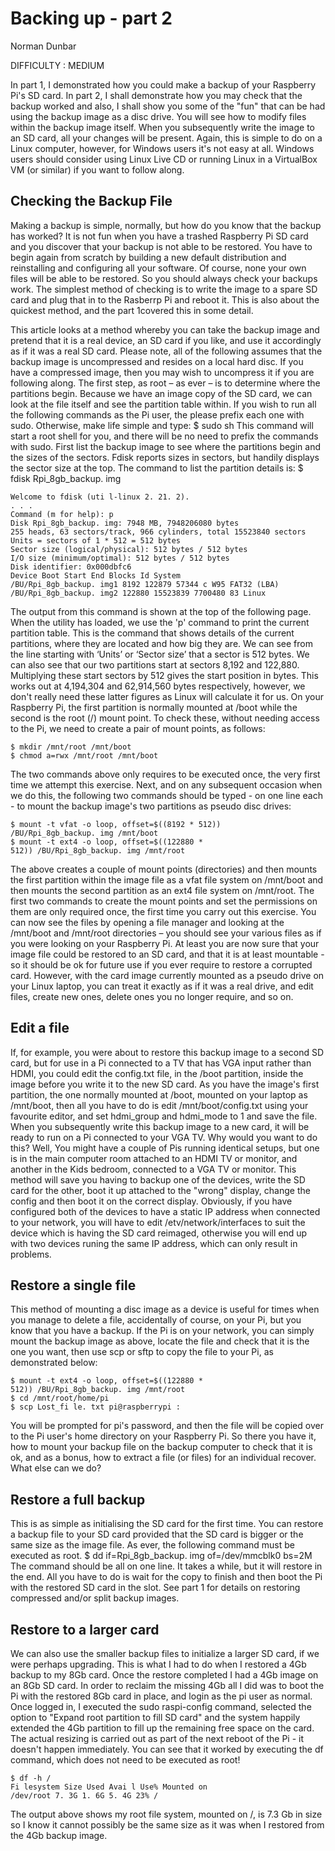 Backing up - part 2
===================

Norman Dunbar

DIFFICULTY : MEDIUM

In part 1, I demonstrated how you could make a
backup of your Raspberry Pi's SD card. In part 2, I
shall demonstrate how you may check that the
backup worked and also, I shall show you some of
the "fun" that can be had using the backup image as
a disc drive. You will see how to modify files within
the backup image itself. When you subsequently
write the image to an SD card, all your changes will
be present.
Again, this is simple to do on a Linux computer,
however, for Windows users it's not easy at all.
Windows users should consider using Linux Live CD
or running Linux in a VirtualBox VM (or similar) if you
want to follow along.

Checking the Backup File
----------------------------
Making a backup is simple, normally, but how do you
know that the backup has worked? It is not fun when
you have a trashed Raspberry Pi SD card and you
discover that your backup is not able to be restored.
You have to begin again from scratch by building a
new default distribution and reinstalling and
configuring all your software. Of course, none your
own files will be able to be restored. So you should
always check your backups work.
The simplest method of checking is to write the image
to a spare SD card and plug that in to the Rasberrp Pi
and reboot it. This is also about the quickest method,
and the part 1covered this in some detail.

This article looks at a method whereby you can take
the backup image and pretend that it is a real device,
an SD card if you like, and use it accordingly as if it
was a real SD card.
Please note, all of the following assumes that the
backup image is uncompressed and resides on a
local hard disc. If you have a compressed image,
then you may wish to uncompress it if you are
following along.
The first step, as root – as ever – is to determine
where the partitions begin. Because we have an
image copy of the SD card, we can look at the file
itself and see the partition table within. If you wish to
run all the following commands as the Pi user, the
please prefix each one with sudo. Otherwise, make
life simple and type:
    $ sudo sh
This command will start a root shell for you, and there
will be no need to prefix the commands with sudo.
First list the backup image to see where the partitions
begin and the sizes of the sectors. Fdisk reports sizes
in sectors, but handily displays the sector size at the
top.
The command to list the partition details is:
    $ fdisk Rpi_8gb_backup. img

    Welcome to fdisk (uti l-linux 2. 21. 2).
    . . .
    Command (m for help): p
    Disk Rpi_8gb_backup. img: 7948 MB, 7948206080 bytes
    255 heads, 63 sectors/track, 966 cylinders, total 15523840 sectors
    Units = sectors of 1 * 512 = 512 bytes
    Sector size (logical/physical): 512 bytes / 512 bytes
    I/O size (minimum/optimal): 512 bytes / 512 bytes
    Disk identifier: 0x000dbfc6
    Device Boot Start End Blocks Id System
    /BU/Rpi_8gb_backup. img1 8192 122879 57344 c W95 FAT32 (LBA)
    /BU/Rpi_8gb_backup. img2 122880 15523839 7700480 83 Linux

The output from this command is shown at the top of
the following page.
When the utility has loaded, we use the 'p' command
to print the current partition table. This is the
command that shows details of the current partitions,
where they are located and how big they are.
We can see from the line starting with ‘Units’ or
‘Sector size’ that a sector is 512 bytes. We can also
see that our two partitions start at sectors 8,192 and
122,880. Multiplying these start sectors by 512 gives
the start position in bytes. This works out at
4,194,304 and 62,914,560 bytes respectively,
however, we don't really need these latter figures as
Linux will calculate it for us.
On your Raspberry Pi, the first partition is normally
mounted at /boot while the second is the root (/)
mount point.
To check these, without needing access to the Pi, we
need to create a pair of mount points, as follows:

    $ mkdir /mnt/root /mnt/boot
    $ chmod a=rwx /mnt/root /mnt/boot

The two commands above only requires to be
executed once, the very first time we attempt this
exercise. Next, and on any subsequent occasion
when we do this, the following two commands should
be typed - on one line each - to mount the backup
image's two partitions as pseudo disc drives:

    $ mount -t vfat -o loop, offset=$((8192 * 512))
    /BU/Rpi_8gb_backup. img /mnt/boot
    $ mount -t ext4 -o loop, offset=$((122880 *
    512)) /BU/Rpi_8gb_backup. img /mnt/root

The above creates a couple of mount points
(directories) and then mounts the first partition within
the image file as a vfat file system on /mnt/boot and
then mounts the second partition as an ext4 file
system on /mnt/root.
The first two commands to create the mount points
and set the permissions on them are only required
once, the first time you carry out this exercise.
You can now see the files by opening a file manager
and looking at the /mnt/boot and /mnt/root directories
– you should see your various files as if you were
looking on your Raspberry Pi.
At least you are now sure that your image file could
be restored to an SD card, and that it is at least
mountable - so it should be ok for future use if you
ever require to restore a corrupted card. However,
with the card image currently mounted as a pseudo
drive on your Linux laptop, you can treat it exactly as
if it was a real drive, and edit files, create new ones,
delete ones you no longer require, and so on.

Edit a file
--------------
If, for example, you were about to restore this backup
image to a second SD card, but for use in a Pi
connected to a TV that has VGA input rather than
HDMI, you could edit the config.txt file, in the /boot
partition, inside the image before you write it to the
new SD card.
As you have the image's first partition, the one
normally mounted at /boot, mounted on your laptop
as /mnt/boot, then all you have to do is edit
/mnt/boot/config.txt using your favourite editor, and
set hdmi_group and hdmi_mode to 1 and save the
file.
When you subsequently write this backup image to a
new card, it will be ready to run on a Pi connected to
your VGA TV.
Why would you want to do this? Well, You might have
a couple of Pis running identical setups, but one is in
the main computer room attached to an HDMI TV or
monitor, and another in the Kids bedroom, connected
to a VGA TV or monitor. This method will save you
having to backup one of the devices, write the SD
card for the other, boot it up attached to the "wrong"
display, change the config and then boot it on the
correct display.
Obviously, if you have configured both of the devices
to have a static IP address when connected to your
network, you will have to edit /etv/network/interfaces
to suit the device which is having the SD card reimaged,
otherwise you will end up with two devices
runing the same IP address, which can only result in
problems.

Restore a single file
-----------------------------
This method of mounting a disc image as a device is
useful for times when you manage to delete a file,
accidentally of course, on your Pi, but you know that
you have a backup. If the Pi is on your network, you
can simply mount the backup image as above, locate
the file and check that it is the one you want, then use
scp or sftp to copy the file to your Pi, as demonstrated
below:

    $ mount -t ext4 -o loop, offset=$((122880 *
    512)) /BU/Rpi_8gb_backup. img /mnt/root
    $ cd /mnt/root/home/pi
    $ scp Lost_fi le. txt pi@raspberrypi :

You will be prompted for pi's password, and then the
file will be copied over to the Pi user's home directory
on your Raspberry Pi.
So there you have it, how to mount your backup file
on the backup computer to check that it is ok, and as
a bonus, how to extract a file (or files) for an
individual recover. What else can we do?

Restore a full backup
--------------------------------
This is as simple as initialising the SD card for the
first time. You can restore a backup file to your SD
card provided that the SD card is bigger or the same
size as the image file. As ever, the following
command must be executed as root.
$ dd if=Rpi_8gb_backup. img of=/dev/mmcblk0
bs=2M
The command should be all on one line.
It takes a while, but it will restore in the end. All you
have to do is wait for the copy to finish and then boot
the Pi with the restored SD card in the slot. See part 1
for details on restoring compressed and/or split
backup images.

Restore to a larger card
-----------------------------
We can also use the smaller backup files to initialize
a larger SD card, if we were perhaps upgrading. This
is what I had to do when I restored a 4Gb backup to
my 8Gb card. Once the restore completed I had a
4Gb image on an 8Gb SD card. In order to reclaim
the missing 4Gb all I did was to boot the Pi with the
restored 8Gb card in place, and login as the pi user
as normal.
Once logged in, I executed the sudo raspi-config
command, selected the option to "Expand root
partition to fill SD card" and the system happily
extended the 4Gb partition to fill up the remaining free
space on the card. The actual resizing is carried out
as part of the next reboot of the Pi - it doesn't happen
immediately.
You can see that it worked by executing the df
command, which does not need to be executed as
root!

    $ df -h /
    Fi lesystem Size Used Avai l Use% Mounted on
    /dev/root 7. 3G 1. 6G 5. 4G 23% /

The output above shows my root file system,
mounted on /, is 7.3 Gb in size so I know it cannot
possibly be the same size as it was when I restored
from the 4Gb backup image.
